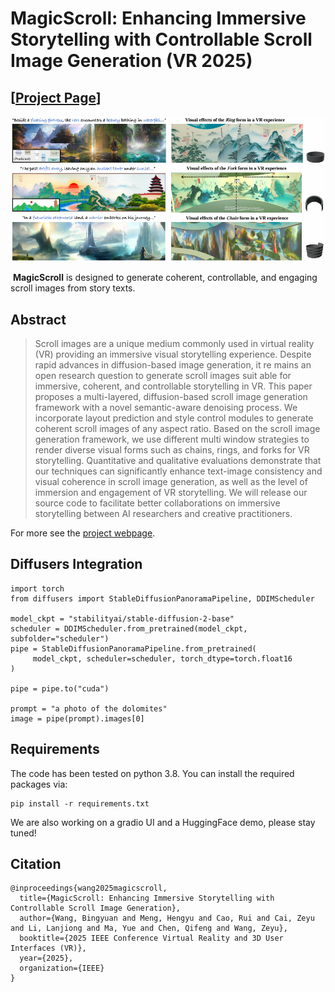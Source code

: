 # MagicScroll: Enhancing Immersive Storytelling with Controllable Scroll Image Generation (VR 2025)
## [<a href="https://magicscroll.github.io/" target="_blank">Project Page</a>]

![teaser](imgs/teaser.png)

​					**MagicScroll** is designed to generate coherent, controllable, and engaging scroll images from story texts.

## Abstract

> Scroll images are a unique medium commonly used in virtual reality (VR) providing an immersive visual storytelling experience. Despite rapid advances in diffusion-based image generation, it re mains an open research question to generate scroll images suit able for immersive, coherent, and controllable storytelling in VR. This paper proposes a multi-layered, diffusion-based scroll image generation framework with a novel semantic-aware denoising process. We incorporate layout prediction and style control modules to generate coherent scroll images of any aspect ratio. Based on the scroll image generation framework, we use different multi window strategies to render diverse visual forms such as chains, rings, and forks for VR storytelling. Quantitative and qualitative evaluations demonstrate that our techniques can significantly enhance text-image consistency and visual coherence in scroll image generation, as well as the level of immersion and engagement of VR storytelling. We will release our source code to facilitate better collaborations on immersive storytelling between AI researchers and creative practitioners.

For more see the [project webpage](https://magicscroll.github.io).

## Diffusers Integration

```
import torch
from diffusers import StableDiffusionPanoramaPipeline, DDIMScheduler

model_ckpt = "stabilityai/stable-diffusion-2-base"
scheduler = DDIMScheduler.from_pretrained(model_ckpt, subfolder="scheduler")
pipe = StableDiffusionPanoramaPipeline.from_pretrained(
     model_ckpt, scheduler=scheduler, torch_dtype=torch.float16
)

pipe = pipe.to("cuda")

prompt = "a photo of the dolomites"
image = pipe(prompt).images[0]
```

## Requirements 
The code has been tested on python 3.8. You can install the required packages via:
```
pip install -r requirements.txt
```
We are also working on a gradio UI and a HuggingFace demo, please stay tuned!

## Citation
```
@inproceedings{wang2025magicscroll,
  title={MagicScroll: Enhancing Immersive Storytelling with Controllable Scroll Image Generation},
  author={Wang, Bingyuan and Meng, Hengyu and Cao, Rui and Cai, Zeyu and Li, Lanjiong and Ma, Yue and Chen, Qifeng and Wang, Zeyu},
  booktitle={2025 IEEE Conference Virtual Reality and 3D User Interfaces (VR)},
  year={2025},
  organization={IEEE}
}
```
